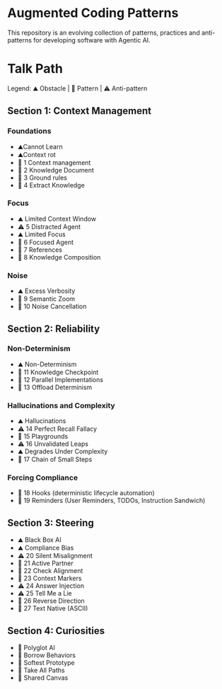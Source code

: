 # Augmented Coding Patterns
This repository is an evolving collection of patterns, practices and anti-patterns for developing software with Agentic AI.

# Talk Path

Legend: ⛰ Obstacle | 🧩 Pattern | ⚠️ Anti-pattern

## Section 1: Context Management
### Foundations
- ⛰️Cannot Learn
- ⛰️Context rot
- 🧩 1 Context management
- 🧩 2 Knowledge Document
- 🧩 3 Ground rules
- 🧩 4 Extract Knowledge

### Focus
- ⛰️ Limited Context Window
- ⚠️ 5 Distracted Agent
- ⛰️ Limited Focus
- 🧩 6 Focused Agent
- 🧩 7 References
- 🧩 8 Knowledge Composition

### Noise
- ⛰️ Excess Verbosity
- 🧩 9 Semantic Zoom
- 🧩 10 Noise Cancellation

## Section 2: Reliability
### Non-Determinism
- ⛰️ Non-Determinism
- 🧩 11 Knowledge Checkpoint
- 🧩 12 Parallel Implementations
- 🧩 13 Offload Determinism

### Hallucinations and Complexity
- ⛰️ Hallucinations
- ⚠️ 14 Perfect Recall Fallacy
- 🧩 15 Playgrounds
- ⚠️ 16 Unvalidated Leaps
- ⛰️ Degrades Under Complexity
- 🧩 17 Chain of Small Steps

### Forcing Compliance
- 🧩 18 Hooks (deterministic lifecycle automation)
- 🧩 19 Reminders (User Reminders, TODOs, Instruction Sandwich)

## Section 3: Steering
- ⛰️ Black Box AI
- ⛰️ Compliance Bias
- ⚠️ 20 Silent Misalignment
- 🧩 21 Active Partner
- 🧩 22 Check Alignment
- 🧩 23 Context Markers
- ⚠️ 24 Answer Injection
- ⚠️ 25 Tell Me a Lie
- 🧩 26 Reverse Direction
- 🧩 27 Text Native (ASCII)

## Section 4: Curiosities
- 🧩 Polyglot AI
- 🧩 Borrow Behaviors
- 🧩 Softest Prototype
- 🧩 Take All Paths
- 🧩 Shared Canvas
